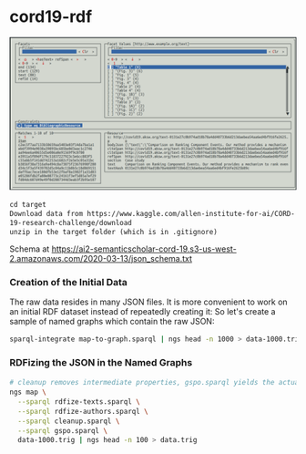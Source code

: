# cord19-rdf

![alt text](screenshot.png "Logo Title Text 1")

```
cd target
Download data from https://www.kaggle.com/allen-institute-for-ai/CORD-19-research-challenge/download
unzip in the target folder (which is in .gitignore)
```

Schema at https://ai2-semanticscholar-cord-19.s3-us-west-2.amazonaws.com/2020-03-13/json_schema.txt


### Creation of the Initial Data
The raw data resides in many JSON files. It is more convenient to work on an initial RDF dataset instead of repeatedly creating it:
So let's create a sample of named graphs which contain the raw JSON:

```bash
sparql-integrate map-to-graph.sparql | ngs head -n 1000 > data-1000.trig
```

### RDFizing the JSON in the Named Graphs


```bash
# cleanup removes intermediate properties, gspo.sparql yields the actual output; it is actually a resource on the classpath
ngs map \
  --sparql rdfize-texts.sparql \
  --sparql rdfize-authors.sparql \
  --sparql cleanup.sparql \
  --sparql gspo.sparql \
  data-1000.trig | ngs head -n 100 > data.trig
```

